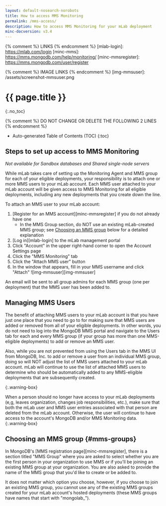 ```yaml
---
layout: default-nosearch-norobots
title: How to access MMS Monitoring
permalink: /mms-access/
description: How to access MMS Monitoring for your mLab deployment
minc-docversion: v3.4
---
```


{% comment %} LINKS {% endcomment %}
[mlab-login]:        https://mlab.com/login
[minc-mms]:          https://mms.mongodb.com/help/monitoring/
[minc-mmsregister]:  https://mms.mongodb.com/user/register

{% comment %} IMAGE LINKS {% endcomment %} 
[img-mmsuser]:       /assets/screenshot-mmsuser.png

# {{ page.title }}
{:.no_toc}

{% comment %} DO NOT CHANGE OR DELETE THE FOLLOWING 2 LINES {% endcomment %}
* Auto-generated Table of Contents (TOC)
{:toc}


## Steps to set up access to MMS Monitoring

*Not available for Sandbox databases and Shared single-node servers*
  
While mLab takes care of setting up the Monitoring Agent and MMS group for each of your eligible deployments, your responsibility is to attach one or more MMS users to your mLab account.  Each MMS user attached to your mLab account will be given access to MMS Monitoring for all eligible deployments, including any new deployments that you create down the line.

To attach an MMS user to your mLab account:

1. [Register for an MMS account][minc-mmsregister] if you do not already have one
   - In the MMS Group section, do NOT use an existing mLab-created MMS group; see [Choosing an MMS group](#mms-groups) below for a detailed explanation 
1. [Log in][mlab-login] to the mLab management portal 
1. Click "Account" in the upper right-hand corner to open the Account Settings page 
1. Click the "MMS Monitoring" tab 
1. Click the "Attach MMS user" button
1. In the window that appears, fill in your MMS username and click "Attach"
![img-mmsuser][img-mmsuser]

An email will be sent to all group admins for each MMS group (one per deployment) that the MMS user has been added to.


## Managing MMS Users

The benefit of attaching MMS users to your mLab account is that you have just one place that you need to go to for making sure that MMS users are added or removed from all of your eligible deployments. In other words, you do not need to log into the MongoDB MMS portal and navigate to the Users tab for each and every MMS group (if your group has more than one MMS-eligible deployments) to add or remove an MMS user.

Also, while you are not prevented from using the Users tab in the MMS UI from MongoDB, Inc. to add or remove a user from an individual MMS group, doing so will NOT adjust the list of MMS users attached to your mLab account. mLab will continue to use the list of attached MMS users to determine who should be automatically added to any MMS-eligible deployments that are subsequently created.


{:.warning-box}
<div markdown="1">
When a person should no longer have access to your mLab deployments (e,g, leaves organization, changes job responsibilities, etc.),  make sure that both the mLab user and MMS user entries associated with that person are deleted from the mLab account. Otherwise, the user will continue to have access to the account's MongoDB and/or MMS Monitoring data.
</div>
{:.warning-box}



## Choosing an MMS group  {#mms-groups}

In MongoDB's [MMS registration page][minc-mmsregister], there is a section titled "MMS Group" where you are asked to select whether you are the first person in your organization to use MMS or if you'll be joining an existing MMS group at your organization. You are also asked to provide the name of the MMS group that you'd like to create or be added to. 

It does not matter which option you choose, however, if you choose to join an existing MMS group, you cannot use any of the existing MMS groups created for your mLab account's hosted deployments (these MMS groups have names that start with "mongolab_").  

